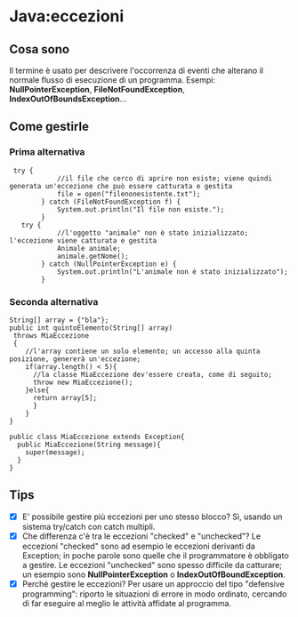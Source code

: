 # Java:eccezioni

## Cosa sono

Il termine è usato per descrivere l'occorrenza di eventi che alterano il normale flusso di esecuzione di un programma. 
Esempi: __NullPointerException__, __FileNotFoundException__, __IndexOutOfBoundsException__...

## Come gestirle

### Prima alternativa

```
 try {
            //il file che cerco di aprire non esiste; viene quindi generata un'eccezione che può essere catturata e gestita
            file = open("filenonesistente.txt");
        } catch (FileNotFoundException f) {
            System.out.println("Il file non esiste.");
        }
   try {
            //l'oggetto "animale" non è stato inizializzato; l'eccezione viene catturata e gestita
            Animale animale;
            animale.getNome();
        } catch (NullPointerException e) {
            System.out.println("L'animale non è stato inizializzato");
        }
```

### Seconda alternativa

```
String[] array = {"bla"};
public int quintoElemento(String[] array)
 throws MiaEccezione
 {
    //l'array contiene un solo elemento; un accesso alla quinta posizione, genererà un'eccezione;
    if(array.length() < 5){
      //la classe MiaEccezione dev'essere creata, come di seguito;
      throw new MiaEccezione();
    }else{
      return array[5];
      }
    }
}

public class MiaEccezione extends Exception{
  public MiaEccezione(String message){
    super(message);
  }
}
```

## Tips
- [X] E' possibile gestire più eccezioni per uno stesso blocco? Sì, usando un sistema try/catch con catch multipli.
- [X] Che differenza c'è tra le eccezioni "checked" e "unchecked"? Le eccezioni "checked" sono ad esempio le eccezioni derivanti da Exception; in poche parole sono quelle che il programmatore è obbligato a gestire. Le eccezioni "unchecked" sono spesso difficile da catturare; un esempio sono __NullPointerException__ o __IndexOutOfBoundException__.
- [X] Perché gestire le eccezioni? Per usare un approccio del tipo "defensive programming": riporto le situazioni di errore in modo ordinato, cercando di far eseguire al meglio le attività affidate al programma.
